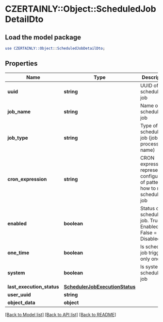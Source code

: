 # CZERTAINLY::Object::ScheduledJobDetailDto

## Load the model package
```perl
use CZERTAINLY::Object::ScheduledJobDetailDto;
```

## Properties
Name | Type | Description | Notes
------------ | ------------- | ------------- | -------------
**uuid** | **string** | UUID of the scheduled job | 
**job_name** | **string** | Name of the scheduled job | 
**job_type** | **string** | Type of scheduled job (job processor name) | 
**cron_expression** | **string** | CRON expression representing configuration of pattern how to run scheduled job | 
**enabled** | **boolean** | Status of the scheduled job. True &#x3D; Enabled, False &#x3D; Disabled | 
**one_time** | **boolean** | Is scheduled job triggered only once | 
**system** | **boolean** | Is system scheduled job | 
**last_execution_status** | [**SchedulerJobExecutionStatus**](SchedulerJobExecutionStatus.md) |  | 
**user_uuid** | **string** |  | [optional] 
**object_data** | **object** |  | [optional] 

[[Back to Model list]](../README.md#documentation-for-models) [[Back to API list]](../README.md#documentation-for-api-endpoints) [[Back to README]](../README.md)


